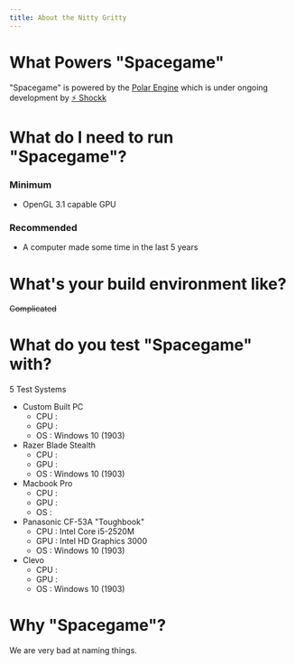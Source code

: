 ```yaml
---
title: About the Nitty Gritty
---
```


# What Powers "Spacegame"

"Spacegame" is powered by the [Polar Engine](https://github.com/polar-engine/polar) which is under ongoing development by [⚡ Shockk](https://github.com/shockkolate)



# What do I need to run "Spacegame"?

### Minimum

- OpenGL 3.1 capable GPU

### Recommended

- A computer made some time in the last 5 years



# What's your build environment like?

~~Complicated~~



# What do you test "Spacegame" with?

5 Test Systems

- Custom Built PC
  - CPU : 
  - GPU :
  - OS : Windows 10 (1903)
- Razer Blade Stealth
  - CPU : 
  - GPU : 
  - OS : Windows 10 (1903)
- Macbook Pro
  - CPU : 
  - GPU : 
  - OS : 
- Panasonic CF-53A "Toughbook"
  - CPU : Intel Core i5-2520M
  - GPU : Intel HD Graphics 3000
  - OS : Windows 10 (1903)
- Clevo 
  - CPU : 
  - GPU : 
  - OS : Windows 10 (1903)

# Why "Spacegame"?

We are very bad at naming things.